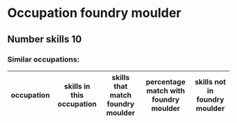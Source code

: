 # Occupation foundry moulder
## Number skills 10
### Similar occupations:
| occupation   | skills in this occupation   | skills that match foundry moulder   | percentage match with foundry moulder   | skills not in foundry moulder   |
|--------------|-----------------------------|-------------------------------------|-----------------------------------------|---------------------------------|
